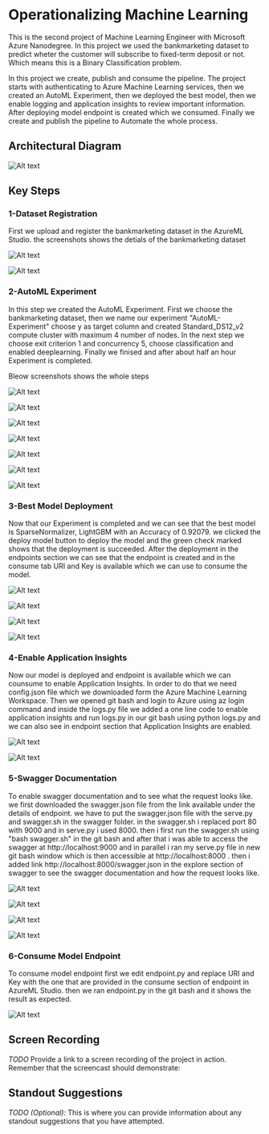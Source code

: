 


# Operationalizing Machine Learning

This is the second project of Machine Learning Engineer with Microsoft Azure Nanodegree. In this project we used the bankmarketing dataset to predict wheter the customer will subscribe to fixed-term deposit or not. Which means this is a Binary Classification problem.

In this project we create, publish and consume the pipeline. The project starts with authenticating to Azure Machine Learning services, then we created an AutoML Experiment, then we deployed the best model, then we enable logging and application insights to review important information. After deploying model endpoint is created which we consumed. Finally we create and publish the pipeline to Automate the whole process.

## Architectural Diagram

![Alt text](images/Architecture-Diagram.png?raw=true "Architectural Diagram")

## Key Steps

### 1-Dataset Registration

First we upload and register the bankmarketing dataset in the AzureML Studio. the screenshots shows the detials of the bankmarketing dataset 

![Alt text](images/Dataset_1.PNG?raw=true "Dataset Detail")

![Alt text](images/Dataset_2.PNG?raw=true "Dataset Explore")

### 2-AutoML Experiment

In this step we created the AutoML Experiment. First we choose the bankmarketing dataset, then we name our experiment "AutoML-Experiment" choose y as target column and created Standard_DS12_v2 compute cluster with maximum 4 number of nodes. In the next step we choose exit criterion 1 and concurrency 5, choose classification and enabled deeplearning. Finally we finised and after about half an hour Experiment is completed.

Bleow screenshots shows the whole steps

![Alt text](images/AutoMLRun_1.PNG?raw=true "AutoML Steps")

![Alt text](images/AutoMLRun_2.PNG?raw=true "AutoML Steps")

![Alt text](images/ComputeCluster_1.PNG?raw=true "Compute Cluster setp 1")

![Alt text](images/ComputeCluster_2.PNG?raw=true "Compute Cluster step 2")

![Alt text](images/AutoMLRun_3.PNG?raw=true "AutoML Steps")

![Alt text](images/AutoMLRun_5.PNG?raw=true "AutoML Steps")

![Alt text](images/ExperimentRun-Completed.PNG?raw=true "AutoML Steps")

### 3-Best Model Deployment

Now that our Experiment is completed and we can see that the best model is SparseNormalizer, LightGBM with an Accuracy of 0.92079. we clicked the deploy model button to deploy the model and the green check marked shows that the deployment is succeeded. After the deployment in the endpoints section we can see that the endpoint is created and in the consume tab URI and Key is available which we can use to consume the model.

![Alt text](images/BestModel-new.PNG?raw=true "AutoML Models")

![Alt text](images/BestModel-details-new.PNG?raw=true "AutoML Best Model details")

![Alt text](images/DeployBestModel-Succeeded-new.PNG?raw=true "Deployment Succeeded")

![Alt text](images/Endpoint-Consume.PNG?raw=true "Endpoint URI and Key")

### 4-Enable Application Insights

Now our model is deployed and endpoint is available which we can counsume to enable Application Insights. In order to do that we need config.json file which we downloaded form the Azure Machine Learning Workspace. Then we opened git bash and login to Azure using az login command and inside the logs.py file we added a one line code to enable application insights and run logs.py in our git bash using python logs.py and we can also see in endpoint section that Application Insights are enabled.

![Alt text](images/Run-logs-py.PNG?raw=true "bash ")

![Alt text](images/Enabled-Application-Insights-new.PNG?raw=true "Insights Enabled")

### 5-Swagger Documentation

To enable swagger documentation and to see what the request looks like. we first downloaded the swagger.json file from the link available under the details of endpoint. we have to put the swagger.json file with the serve.py and swagger.sh in the swagger folder. in the swagger.sh i replaced port 80 with 9000 and in serve.py i used 8000. then i first run the swagger.sh using "bash swagger.sh" in the git bash and after that i was able to access the swagger at http://localhost:9000 and in parallel i ran my serve.py file in new git bash window which is then accessible at http://localhost:8000 . then i added link http://localhost:8000/swagger.json in the explore section of swagger to see the swagger documentation and how the request looks like.

![Alt text](images/Swagger-running.PNG?raw=true "Swagger-running")

![Alt text](images/running-serve-py.PNG?raw=true "Serve.py Running")

![Alt text](images/Swagger-localhost8000.PNG?raw=true "Swagger documentation")

![Alt text](images/Swagger-RunMLService.PNG?raw=true "Swagger Post Request")

### 6-Consume Model Endpoint

To consume model endpoint first we edit endpoint.py and replace URI and Key with the one that are provided in the consume section of endpoint in AzureML Studio. then we ran endpoint.py in the git bash and it shows the result as expected.

![Alt text](images/Endpoint-py-result.PNG?raw=true "endpoint.py result")



## Screen Recording
*TODO* Provide a link to a screen recording of the project in action. Remember that the screencast should demonstrate:

## Standout Suggestions
*TODO (Optional):* This is where you can provide information about any standout suggestions that you have attempted.
